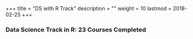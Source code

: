 +++
title = "DS with R Track"
description = ""
weight = 10
lastmod = 2018-02-25
+++
### Data Science Track in R: 23 Courses Completed